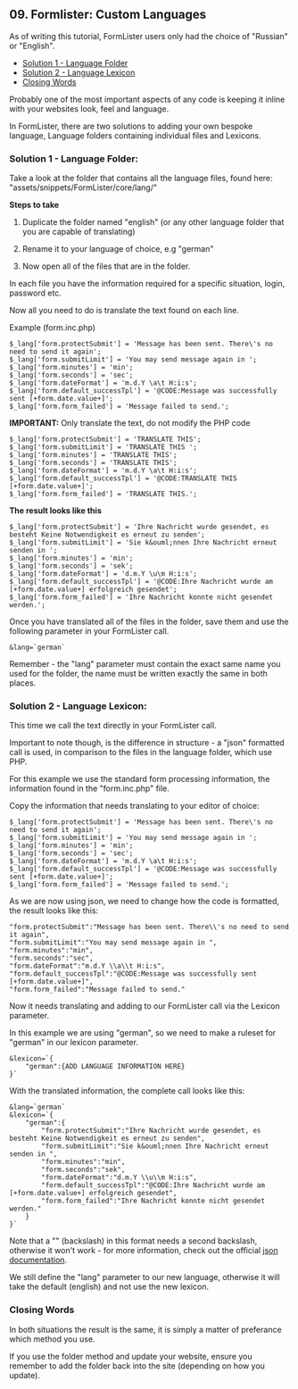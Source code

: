 ## 09. Formlister: Custom Languages

As of writing this tutorial, FormLister users only had the choice of "Russian" or "English".

* [Solution 1 - Language Folder](#solution-1---language-folder)
* [Solution 2 - Language Lexicon](#solution-2---language-lexicon)
* [Closing Words](#closing-words)

Probably one of the most important aspects of any code is keeping it inline with your websites look, feel and language.

In FormLister, there are two solutions to adding your own bespoke language, Language folders containing individual files and Lexicons.

### Solution 1 - Language Folder:

Take a look at the folder that contains all the language files, found here: "assets/snippets/FormLister/core/lang/"

**Steps to take**

1. Duplicate the folder named "english" (or any other language folder that you are capable of translating)

2. Rename it to your language of choice, e.g "german"

3. Now open all of the files that are in the folder.

In each file you have the information required for a specific situation, login, password etc.

Now all you need to do is translate the text found on each line.

Example (form.inc.php)

```
$_lang['form.protectSubmit'] = 'Message has been sent. There\'s no need to send it again';
$_lang['form.submitLimit'] = 'You may send message again in ';
$_lang['form.minutes'] = 'min';
$_lang['form.seconds'] = 'sec';
$_lang['form.dateFormat'] = 'm.d.Y \a\t H:i:s';
$_lang['form.default_successTpl'] = '@CODE:Message was successfully sent [+form.date.value+]';
$_lang['form.form_failed'] = 'Message failed to send.';
```

**IMPORTANT:** Only translate the text, do not modify the PHP code

```
$_lang['form.protectSubmit'] = 'TRANSLATE THIS';
$_lang['form.submitLimit'] = 'TRANSLATE THIS ';
$_lang['form.minutes'] = 'TRANSLATE THIS';
$_lang['form.seconds'] = 'TRANSLATE THIS';
$_lang['form.dateFormat'] = 'm.d.Y \a\t H:i:s';
$_lang['form.default_successTpl'] = '@CODE:TRANSLATE THIS [+form.date.value+]';
$_lang['form.form_failed'] = 'TRANSLATE THIS.';
```
**The result looks like this**

```
$_lang['form.protectSubmit'] = 'Ihre Nachricht wurde gesendet, es besteht Keine Notwendigkeit es erneut zu senden';
$_lang['form.submitLimit'] = 'Sie k&ouml;nnen Ihre Nachricht erneut senden in ';
$_lang['form.minutes'] = 'min';
$_lang['form.seconds'] = 'sek';
$_lang['form.dateFormat'] = 'd.m.Y \u\m H:i:s';
$_lang['form.default_successTpl'] = '@CODE:Ihre Nachricht wurde am [+form.date.value+] erfolgreich gesendet';
$_lang['form.form_failed'] = 'Ihre Nachricht konnte nicht gesendet werden.';
```

Once you have translated all of the files in the folder, save them and use the following parameter in your FormLister call.

```
&lang=`german`
```

Remember - the "lang" parameter must contain the exact same name you used for the folder, the name must be written exactly the same in both places.

### Solution 2 - Language Lexicon:

This time we call the text directly in your FormLister call.

Important to note though, is the difference in structure - a "json" formatted call is used, in comparison to the files in the language folder, which use PHP.

For this example we use the standard form processing information, the information found in the "form.inc.php" file.

Copy the information that needs translating to your editor of choice:

```
$_lang['form.protectSubmit'] = 'Message has been sent. There\'s no need to send it again';
$_lang['form.submitLimit'] = 'You may send message again in ';
$_lang['form.minutes'] = 'min';
$_lang['form.seconds'] = 'sec';
$_lang['form.dateFormat'] = 'm.d.Y \a\t H:i:s';
$_lang['form.default_successTpl'] = '@CODE:Message was successfully sent [+form.date.value+]';
$_lang['form.form_failed'] = 'Message failed to send.';
```

As we are now using json, we need to change how the code is formatted, the result looks like this:

```
"form.protectSubmit":"Message has been sent. There\\'s no need to send it again",
"form.submitLimit":"You may send message again in ",
"form.minutes":"min",
"form.seconds":"sec",
"form.dateFormat":"m.d.Y \\a\\t H:i:s",
"form.default_successTpl":"@CODE:Message was successfully sent [+form.date.value+]",
"form.form_failed":"Message failed to send."
```

Now it needs translating and adding to our FormLister call via the Lexicon parameter.

In this example we are using "german", so we need to make a ruleset for "german" in our lexicon parameter.

```
&lexicon=`{
    "german":{ADD LANGUAGE INFORMATION HERE}
}`
```

With the translated information, the complete call looks like this:

```
&lang=`german`
&lexicon=`{
    "german":{
        "form.protectSubmit":"Ihre Nachricht wurde gesendet, es besteht Keine Notwendigkeit es erneut zu senden",
        "form.submitLimit":"Sie k&ouml;nnen Ihre Nachricht erneut senden in ",
        "form.minutes":"min",
        "form.seconds":"sek",
        "form.dateFormat":"d.m.Y \\u\\m H:i:s",
        "form.default_successTpl":"@CODE:Ihre Nachricht wurde am [+form.date.value+] erfolgreich gesendet",
        "form.form_failed":"Ihre Nachricht konnte nicht gesendet werden."
    }
}`
```

Note that a "\" (backslash) in this format needs a second backslash, otherwise it won't work - for more information, check out the official [json documentation](https://www.json.org/json-en.html).

We still define the "lang" parameter to our new language, otherwise it will take the default (english) and not use the new lexicon.

### Closing Words

In both situations the result is the same, it is simply a matter of preferance which method you use.

If you use the folder method and update your website, ensure you remember to add the folder back into the site (depending on how you update).
